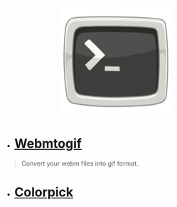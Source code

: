 <p align="center">
<img width=250 src="https://github.com/PinheiroCosta/MyScripts/raw/97722319eace982113f70993149753274e16ad9c/images/terminal.png"></img>
</p>

- # [Webmtogif](https://github.com/PinheiroCosta/MyScripts/blob/6911e80d965f4a4e808f43fd27cd848c6a93d77e/webmtogif)
> Convert your webm files into gif format.
- # [Colorpick](https://github.com/PinheiroCosta/MyScripts/blob/a814224ce42144478ee4c231bd959b93b5dd6d6f/docs/colorpick.md)
